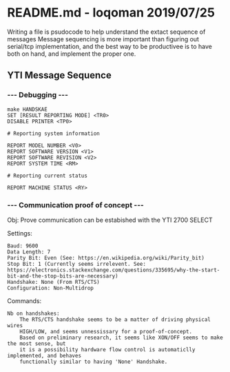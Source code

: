 # README.md - loqoman 2019/07/25

Writing a file is psudocode to help understand the extact sequence of messages
Message sequencing is more important than figuring out serial/tcp implementation,
and the best way to be productivee is to have both on hand, and implement the proper one.

## YTI Message Sequence  

### --- Debugging --- 

    make HANDSKAE
    SET [RESULT REPORTING MODE] <TR0>
    DISABLE PRINTER <TP0>

    # Reporting system information

    REPORT MODEL NUMBER <V0>
    REPORT SOFTWARE VERSION <V1>
    REPORT SOFTWARE REVISION <V2>
    REPORT SYSTEM TIME <RM>

    # Reporting current status

    REPORT MACHINE STATUS <RY>
    

### --- Communication proof of concept ---

Obj: Prove communication can be estabished with the YTI 2700 SELECT

Settings:

    Baud: 9600
    Data Length: 7
    Parity Bit: Even (See: https://en.wikipedia.org/wiki/Parity_bit)
    Stop Bit: 1 (Currently seems irrelevent. See: https://electronics.stackexchange.com/questions/335695/why-the-start-bit-and-the-stop-bits-are-necessary)
    Handshake: None (From RTS/CTS)
    Configuration: Non-Multidrop

Commands:

    Nb on handshakes:
        The RTS/CTS handshake seems to be a matter of driving physical wires
        HIGH/LOW, and seems unnessissary for a proof-of-concept.
        Based on preliminary research, it seems like XON/OFF seems to make the most sense, but
        it is a possibility hardware flow control is automaticlly implemented, and behaves
        functionally similar to having 'None' Handshake.

    

